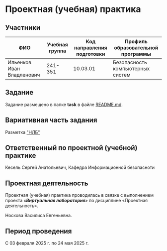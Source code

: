 # Проектная (учебная) практика

## Участники

| ФИО | Учебная группа | Код направления подготовки | Профиль образовательной программы |
|-|-|-|-|
| Ильенков Иван Владленович | 241-351 | 10.03.01 | Безопасность компьютерных систем |

## Задание

Задание размещено в папке **task** в файле [README.md](task/README.md).

## Вариативная часть задания

Разметка ["НЛБ"](https://nslab.ru/)

## Ответственный по проектной (учебной) практике

Кесель Сергей Анатольевич, Кафедра Информационной безопасноти

## Проектная деятельность

Проектная (учебная) практика проводилась в связке с выполнением проекта «***Виртуальная лаборатория***» по дисциплине «Проектная деятельность».

Носкова Василиса Евгеньевна.

## Период проведения

С 03 февраля 2025 г. по 24 мая 2025 г.
